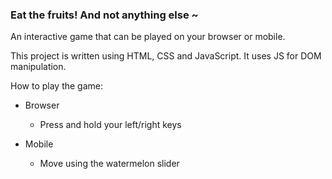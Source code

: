 ### Eat the fruits! And not anything else ~

An interactive game that can be played on your browser or mobile.

This project is written using HTML, CSS and JavaScript. It uses JS for DOM manipulation. 

How to play the game:
* Browser 
	- Press and hold your left/right keys

* Mobile 
	- Move using the watermelon slider 
